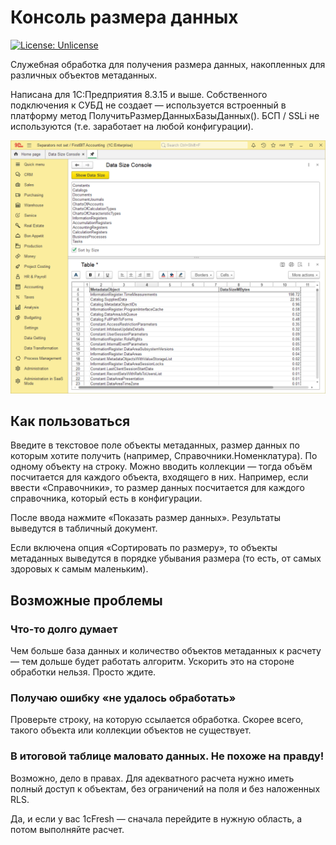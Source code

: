 # Консоль размера данных

[![License: Unlicense](https://img.shields.io/badge/license-Unlicense-blue.svg)](http://unlicense.org/)

Служебная обработка для получения размера данных, накопленных для различных объектов метаданных.

Написана для 1С:Предприятия 8.3.15 и выше. Собственного подключения к СУБД не создает — используется встроенный в платформу метод ПолучитьРазмерДанныхБазыДанных(). БСП / SSLi не используются (т.е. заработает на любой конфигурации).

![Data Size Console (FirstBIT ERP)](Images/DataSizeConsole.png "Data Size Console (FirstBIT ERP)")

## Как пользоваться

Введите в текстовое поле объекты метаданных, размер данных по которым хотите получить (например, Справочники.Номенклатура). По одному объекту на строку. Можно вводить коллекции — тогда объём посчитается для каждого объекта, входящего в них. Например, если ввести «Справочники», то размер данных посчитается для каждого справочника, который есть в конфигурации.

После ввода нажмите «Показать размер данных». Результаты выведутся в табличный документ.

Если включена опция «Сортировать по размеру», то объекты метаданных выведутся в порядке убывания размера (то есть, от самых здоровых к самым маленьким).

## Возможные проблемы

### Что-то долго думает

Чем больше база данных и количество объектов метаданных к расчету — тем дольше будет работать алгоритм. Ускорить это на стороне обработки нельзя. Просто ждите.

### Получаю ошибку «не удалось обработать»

Проверьте строку, на которую ссылается обработка. Скорее всего, такого объекта или коллекции объектов не существует.

### В итоговой таблице маловато данных. Не похоже на правду!

Возможно, дело в правах. Для адекватного расчета нужно иметь полный доступ к объектам, без ограничений на поля и без наложенных RLS.

Да, и если у вас 1cFresh — сначала перейдите в нужную область, а потом выполняйте расчет.
